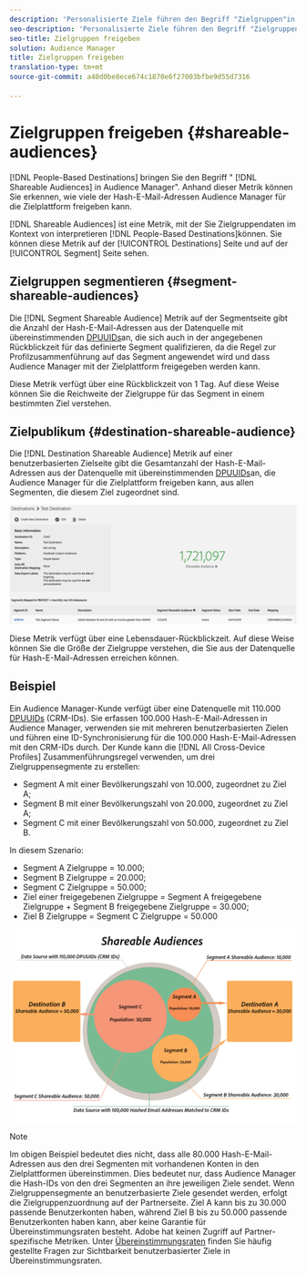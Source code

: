 ```yaml
---
description: 'Personalisierte Ziele führen den Begriff "Zielgruppen"in Audience Manager ein. Anhand dieser Metrik können Sie erkennen, wie viele der Hash-E-Mail-Adressen Audience Manager für die Zielplattform freigeben kann. '
seo-description: 'Personalisierte Ziele führen den Begriff "Zielgruppen"in Audience Manager ein. Anhand dieser Metrik können Sie erkennen, wie viele der Hash-E-Mail-Adressen Audience Manager für die Zielplattform freigeben kann. '
seo-title: Zielgruppen freigeben
solution: Audience Manager
title: Zielgruppen freigeben
translation-type: tm+mt
source-git-commit: a40d0be8ece674c1870e6f27003bfbe9d55d7316

---
```



# Zielgruppen freigeben {#shareable-audiences}

[!DNL People-Based Destinations] bringen Sie den Begriff " [!DNL Shareable Audiences] in Audience Manager". Anhand dieser Metrik können Sie erkennen, wie viele der Hash-E-Mail-Adressen Audience Manager für die Zielplattform freigeben kann.

[!DNL Shareable Audiences] ist eine Metrik, mit der Sie Zielgruppendaten im Kontext von interpretieren [!DNL People-Based Destinations]können. Sie können diese Metrik auf der [!UICONTROL Destinations] Seite und auf der [!UICONTROL Segment] Seite sehen.

## Zielgruppen segmentieren {#segment-shareable-audiences}

Die [!DNL Segment Shareable Audience] Metrik auf der Segmentseite gibt die Anzahl der Hash-E-Mail-Adressen aus der Datenquelle mit übereinstimmenden [DPUUIDs](../../reference/ids-in-aam.md)an, die sich auch in der angegebenen Rückblickzeit für das definierte Segment qualifizieren, da die Regel zur Profilzusammenführung auf das Segment angewendet wird und dass Audience Manager mit der Zielplattform freigegeben werden kann.

Diese Metrik verfügt über eine Rückblickzeit von 1 Tag. Auf diese Weise können Sie die Reichweite der Zielgruppe für das Segment in einem bestimmten Ziel verstehen.

## Zielpublikum {#destination-shareable-audience}

Die [!DNL Destination Shareable Audience] Metrik auf einer benutzerbasierten Zielseite gibt die Gesamtanzahl der Hash-E-Mail-Adressen aus der Datenquelle mit übereinstimmenden [DPUUIDs](../../reference/ids-in-aam.md)an, die Audience Manager für die Zielplattform freigeben kann, aus allen Segmenten, die diesem Ziel zugeordnet sind.

![shareable-audiences](assets/dest-shareable-audiences.png)

Diese Metrik verfügt über eine Lebensdauer-Rückblickzeit. Auf diese Weise können Sie die Größe der Zielgruppe verstehen, die Sie aus der Datenquelle für Hash-E-Mail-Adressen erreichen können.

## Beispiel 

Ein Audience Manager-Kunde verfügt über eine Datenquelle mit 110.000 [DPUUIDs](../../reference/ids-in-aam.md) (CRM-IDs). Sie erfassen 100.000 Hash-E-Mail-Adressen in Audience Manager, verwenden sie mit mehreren benutzerbasierten Zielen und führen eine ID-Synchronisierung für die 100.000 Hash-E-Mail-Adressen mit den CRM-IDs durch. Der Kunde kann die [!DNL All Cross-Device Profiles] Zusammenführungsregel verwenden, um drei Zielgruppensegmente zu erstellen:

* Segment A mit einer Bevölkerungszahl von 10.000, zugeordnet zu Ziel A;
* Segment B mit einer Bevölkerungszahl von 20.000, zugeordnet zu Ziel A;
* Segment C mit einer Bevölkerungszahl von 50.000, zugeordnet zu Ziel B.

In diesem Szenario:

* Segment A Zielgruppe = 10.000;
* Segment B Zielgruppe = 20.000;
* Segment C Zielgruppe = 50.000;
* Ziel einer freigegebenen Zielgruppe = Segment A freigegebene Zielgruppe + Segment B freigegebene Zielgruppe = 30.000;
* Ziel B Zielgruppe = Segment C Zielgruppe = 50.000

![shareable-audiences-diagramm](assets/shareable-audiences.png)

> [!NOTE]
>
> Im obigen Beispiel bedeutet dies nicht, dass alle 80.000 Hash-E-Mail-Adressen aus den drei Segmenten mit vorhandenen Konten in den Zielplattformen übereinstimmen. Dies bedeutet nur, dass Audience Manager die Hash-IDs von den drei Segmenten an ihre jeweiligen Ziele sendet. Wenn Zielgruppensegmente an benutzerbasierte Ziele gesendet werden, erfolgt die Zielgruppenzuordnung auf der Partnerseite. Ziel A kann bis zu 30.000 passende Benutzerkonten haben, während Ziel B bis zu 50.000 passende Benutzerkonten haben kann, aber keine Garantie für Übereinstimmungsraten besteht. Adobe hat keinen Zugriff auf Partner-spezifische Metriken. Unter [Übereinstimmungsraten](../../faq/faq-people-based-destinations.md#match-rates) finden Sie häufig gestellte Fragen zur Sichtbarkeit benutzerbasierter Ziele in Übereinstimmungsraten.
